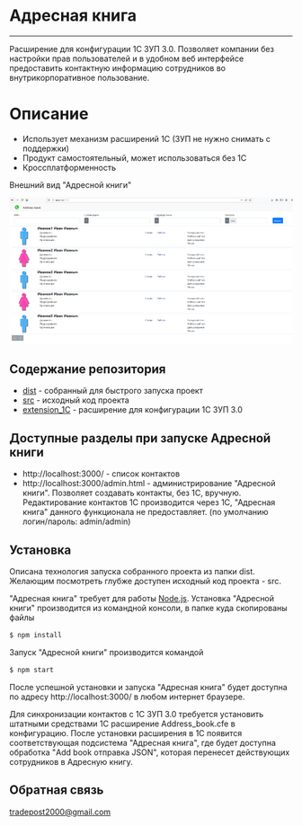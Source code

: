 # Адресная книга
---
Расширение для конфигурации 1С ЗУП 3.0. Позволяет компании без настройки прав пользователей и в удобном веб интерфейсе предоставить контактную информацию сотрудников во внутрикорпоративное пользование. 
# Описание
- Использует механизм расширений 1С (ЗУП не нужно снимать с поддержки)
- Продукт самостоятельный, может использоваться без 1С
- Кроссплатформенность

Внешний вид "Адресной книги"

![Alt-текст](https://github.com/AlexeyGitH/AddressBook/blob/master/img_readme/01.png?raw=true "Внешний вид")

## Содержание репозитория

* [dist](https://github.com/AlexeyGitH/AddressBook/releases/download/0.1/dist.zip) - собранный для быстрого запуска проект
* [src](https://github.com/AlexeyGitH/AddressBook) - исходный код проекта
* [extension_1С](https://github.com/AlexeyGitH/AddressBook/blob/master/extension_1%D0%A1/Address_book.cfe) - расширение для конфигурации 1С ЗУП 3.0

## Доступные разделы при запуске Адресной книги
* http://localhost:3000/ - список контактов
* http://localhost:3000/admin.html - администрирование "Адресной книги". Позволяет создавать контакты, без 1С, вручную. Редактирование контактов 1С производится через 1С, "Адресная книга" данного функционала не предоставляет. (по умолчанию логин/пароль: admin/admin)



## Установка
Описана технология запуска собранного проекта из папки dist. Желающим посмотреть глубже доступен исходный код проекта - src.

"Адресная книга" требует для работы [Node.js](https://nodejs.org/).
Установка "Адресной книги" производится из командной консоли, в папке куда скопированы файлы
```sh
$ npm install
```
Запуск "Адресной книги" производится командой
```sh
$ npm start
```
После успешной установки и запуска "Адресная книга" будет доступна по адресу http://localhost:3000/ в любом интернет браузере.

Для синхронизации контактов c 1С ЗУП 3.0 требуется установить штатными средствами 1С расширение Address_book.cfe в конфигурацию. После установки расширения в 1С появится соответствующая подсистема "Адресная книга", где будет доступна обработка "Add book отправка JSON", которая перенесет действующих сотрудников в Адресную книгу.

## Обратная связь
<tradepost2000@gmail.com>